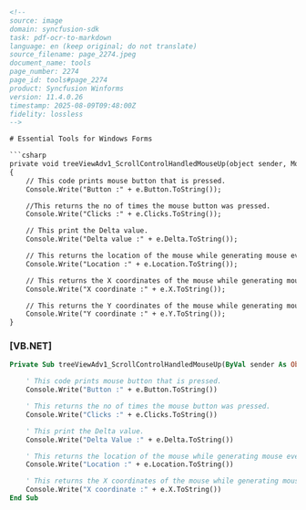 ```html
<!--
source: image
domain: syncfusion-sdk
task: pdf-ocr-to-markdown
language: en (keep original; do not translate)
source_filename: page_2274.jpeg
document_name: tools
page_number: 2274
page_id: tools#page_2274
product: Syncfusion Winforms
version: 11.4.0.26
timestamp: 2025-08-09T09:48:00Z
fidelity: lossless
-->

# Essential Tools for Windows Forms

```csharp
private void treeViewAdv1_ScrollControlHandledMouseUp(object sender, MouseEventArgs e)
{
    // This code prints mouse button that is pressed.
    Console.Write("Button :" + e.Button.ToString());

    //This returns the no of times the mouse button was pressed.
    Console.Write("Clicks :" + e.Clicks.ToString());

    // This print the Delta value.
    Console.Write("Delta value :" + e.Delta.ToString());

    // This returns the location of the mouse while generating mouse events.
    Console.Write("Location :" + e.Location.ToString());

    // This returns the X coordinates of the mouse while generating mouse events.
    Console.Write("X coordinate :" + e.X.ToString());

    // This returns the Y coordinates of the mouse while generating mouse events.
    Console.Write("Y coordinate :" + e.Y.ToString());
}
```

### [VB.NET]

```vb
Private Sub treeViewAdv1_ScrollControlHandledMouseUp(ByVal sender As Object, ByVal e As MouseEventArgs)

    ' This code prints mouse button that is pressed.
    Console.Write("Button :" + e.Button.ToString())

    ' This returns the no of times the mouse button was pressed.
    Console.Write("Clicks :" + e.Clicks.ToString())

    ' This print the Delta value.
    Console.Write("Delta Value :" + e.Delta.ToString())

    ' This returns the location of the mouse while generating mouse events.
    Console.Write("Location :" + e.Location.ToString())

    ' This returns the X coordinates of the mouse while generating mouse events.
    Console.Write("X coordinate :" + e.X.ToString())
End Sub
```

<!-- tags: [Syncfusion Winforms, Essential Tools, MouseEventArgs, Mouse Events] keywords: [treeViewAdv1, ScrollControlHandledMouseUp, mouse events, VB.NET, C#] -->
```